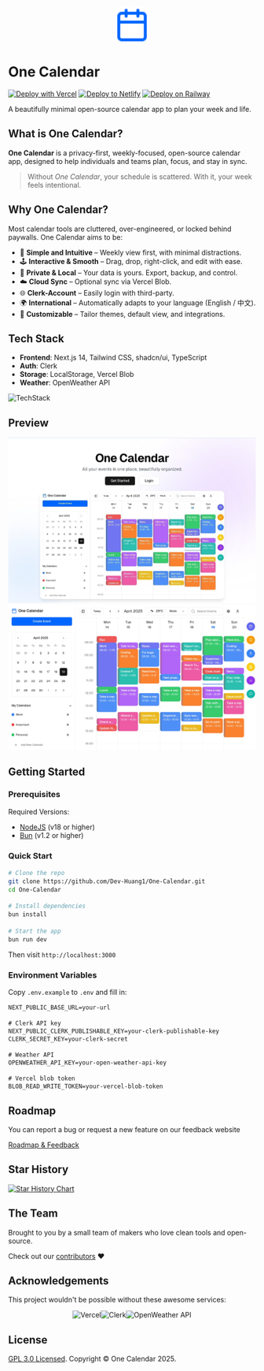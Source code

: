 <div align="center">
  <img src="public/icon.svg" width="72">
</div>

# One Calendar

[![Deploy with Vercel](https://vercel.com/button)](https://vercel.com/new/clone?repository-url=https://github.com/Dev-Huang1/One-Calendar&env=NEXT_PUBLIC_BASE_URL,NEXT_PUBLIC_CLERK_PUBLISHABLE_KEY,CLERK_SECRET_KEY,OPENWEATHER_API_KEY,BLOB_READ_WRITE_TOKEN&project-name=one-calendar&repo-name=one-calendar)
[![Deploy to Netlify](https://www.netlify.com/img/deploy/button.svg)](https://app.netlify.com/start/deploy?repository=https://github.com/Dev-Huang1/One-Calendar)
[![Deploy on Railway](https://railway.app/button.svg)](https://railway.app/new/template?template=https://github.com/Dev-Huang1/One-Calendar&envs=NEXT_PUBLIC_BASE_URL,NEXT_PUBLIC_CLERK_PUBLISHABLE_KEY,CLERK_SECRET_KEY,OPENWEATHER_API_KEY,BLOB_READ_WRITE_TOKEN&optionalEnvs=NEXT_PUBLIC_BASE_URL,NEXT_PUBLIC_CLERK_PUBLISHABLE_KEY,CLERK_SECRET_KEY,OPENWEATHER_API_KEY,BLOB_READ_WRITE_TOKEN&projectName=one-calendar)

A beautifully minimal open-source calendar app to plan your week and life.

## What is One Calendar?

**One Calendar** is a privacy-first, weekly-focused, open-source calendar app, designed to help individuals and teams plan, focus, and stay in sync.

> Without *One Calendar*, your schedule is scattered. With it, your week feels intentional.

## Why One Calendar?

Most calendar tools are cluttered, over-engineered, or locked behind paywalls. One Calendar aims to be:

- 🧠 **Simple and Intuitive** – Weekly view first, with minimal distractions.
- 🕹 **Interactive & Smooth** – Drag, drop, right-click, and edit with ease.
- 🔐 **Private & Local** – Your data is yours. Export, backup, and control.
- ☁️ **Cloud Sync** – Optional sync via Vercel Blob.
- 🌐 **Clerk-Account** – Easily login with third-party.
- 🌍 **International** – Automatically adapts to your language (English / 中文).
- 🧱 **Customizable** – Tailor themes, default view, and integrations.

## Tech Stack

- **Frontend**: Next.js 14, Tailwind CSS, shadcn/ui, TypeScript
- **Auth**: Clerk
- **Storage**: LocalStorage, Vercel Blob
- **Weather**: OpenWeather API

![TechStack](https://skills-icons.vercel.app/api/icons?i=nextjs,ts,tailwindcss,shadcnui,clerk,vercel,openweather,bun)

## Preview

![Home](public/Home.jpg)
![App](/public/Banner.jpg)

## Getting Started

### Prerequisites

Required Versions:

- [NodeJS](https://nodejs.org) (v18 or higher)
- [Bun](https://bun.sh) (v1.2 or higher)

### Quick Start

```bash
# Clone the repo
git clone https://github.com/Dev-Huang1/One-Calendar.git
cd One-Calendar

# Install dependencies
bun install

# Start the app
bun run dev
```

Then visit `http://localhost:3000`

### Environment Variables

Copy `.env.example` to `.env` and fill in:

```env
NEXT_PUBLIC_BASE_URL=your-url

# Clerk API key
NEXT_PUBLIC_CLERK_PUBLISHABLE_KEY=your-clerk-publishable-key
CLERK_SECRET_KEY=your-clerk-secret

# Weather API
OPENWEATHER_API_KEY=your-open-weather-api-key

# Vercel blob token
BLOB_READ_WRITE_TOKEN=your-vercel-blob-token
```

## Roadmap

You can report a bug or request a new feature on our feedback website

[Roadmap & Feedback](https://feedback.xyehr.cn)

## Star History

[![Star History Chart](https://api.star-history.com/svg?repos=Dev-Huang1/One-Calendar&type=Date)](https://www.star-history.com/#Dev-Huang1/One-Calendar&Date)

## The Team

Brought to you by a small team of makers who love clean tools and open-source.

Check out our [contributors](https://github.com/Dev-Huang1/One-Calendar/graphs/contributors) ❤️

## Acknowledgements

This project wouldn't be possible without these awesome services:

<div style="display: flex; justify-content: center;">
  <a href="https://vercel.com" style="text-decoration: none;">
    <img src="https://github.com/user-attachments/assets/5107d47f-7ce9-425a-8e24-77c322205bd4" alt="Vercel" width="96"/>
  </a>
  <a href="https://clerk.com" style="text-decoration: none;">
    <img src="https://github.com/user-attachments/assets/6f9fa5d7-e0c2-4c14-aef9-e39bd0465e23" alt="Clerk" width="96"/>
  </a>
  <a href="https://openweathermap.org" style="text-decoration: none;">
    <img src="https://github.com/user-attachments/assets/d07ed7a1-c374-45f5-90fd-17c3de2a9098" alt="OpenWeather API" width="96"/>
  </a>
</div>

## License

[GPL 3.0 Licensed](./LICENSE). Copyright © One Calendar 2025.
